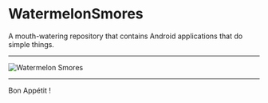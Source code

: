 # WatermelonSmores
A mouth-watering repository that contains Android applications that do simple things.
<hr>

![Watermelon Smores](https://raw.github.com/AbhilashG97/WatermelonSmores/master/images/image.png)

<hr>

Bon Appétit !
